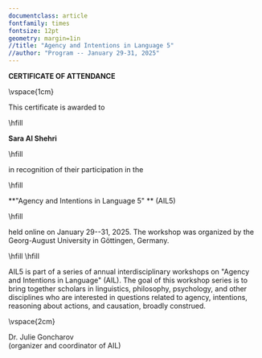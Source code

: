 ```yaml
--- 
documentclass: article 
fontfamily: times 
fontsize: 12pt 
geometry: margin=1in
//title: "Agency and Intentions in Language 5" 
//author: "Program -- January 29-31, 2025" 
---
```



**CERTIFICATE OF ATTENDANCE**

\vspace{1cm}

This certificate is awarded to

\hfill

**Sara Al Shehri**

\hfill

in recognition of their participation in the

\hfill

**"Agency and Intentions in Language 5" ** (AIL5)

\hfill

held online on January 29--31, 2025.
The workshop was organized by the Georg-August University in Göttingen, Germany.

\hfill
\hfill

AIL5 is part of a series of annual interdisciplinary workshops on "Agency and Intentions in
Language" (AIL). The goal of this workshop series is to bring together scholars in
linguistics, philosophy, psychology, and other disciplines who are interested in
questions related to agency, intentions, reasoning about actions, and causation,
broadly construed.

\vspace{2cm}

Dr. Julie Goncharov\
(organizer and coordinator of AIL)
